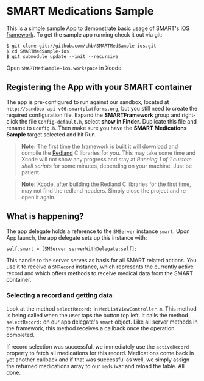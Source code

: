 SMART Medications Sample
========================

This is a simple sample App to demonstrate basic usage of SMART's [iOS framework][framework]. To get the sample app running check it out via git:

    $ git clone git://github.com/chb/SMARTMedSample-ios.git
	$ cd SMARTMedSample-ios
	$ git submodule update --init --recursive

Open `SMARTMedSample-ios.workspace` in Xcode.

[framework]: https://github.com/chb/SMARTFramework-ios


Registering the App with your SMART container
---------------------------------------------

The app is pre-configured to run against our sandbox, located at `http://sandbox-api-v06.smartplatforms.org`, but you still need to create the required
configuration file. Expand the **SMARTFramework** group and right-click the file `Config-default.h`, select **show in Finder**. Duplicate this file and rename
to `Config.h`. Then make sure you have the **SMART Medications Sample** target selected and hit Run.

> **Note:** The first time the framework is built it will download and compile the [Redland] C libraries for you. This may take some time and Xcode will not
> show any progress and stay at _Running 1 of 1 custom shell scripts_ for some minutes, depending on your machine. Just be patient.

> **Note:** Xcode, after building the Redland C libraries for the first time, may not find the redland headers. Simply close the project and re-open it again.

[redland]: http://librdf.org


What is happening?
------------------

The app delegate holds a reference to the `SMServer` instance `smart`. Upon App launch, the app delegate sets up this instance with:

	self.smart = [SMServer serverWithDelegate:self];

This handle to the server serves as basis for all SMART related actions. You use it to receive a `SMRecord` instance, which represents the currently active
record and which offers methods to receive medical data from the SMART container.


### Selecting a record and getting data ###

Look at the method `selectRecord:` in `MedListViewController.m`. This method is being called when the user taps the button top left. It calls the method
`selectRecord:` on our app delegate's `smart` object. Like all server methods in the framework, this method receives a callback once the operation completed.

If record selection was successful, we immediately use the `activeRecord` property to fetch all medications for this record. Medications come back in yet
another callback and if that was successful as well, we simply assign the returned medications array to our `meds` ivar and reload the table. All done.

